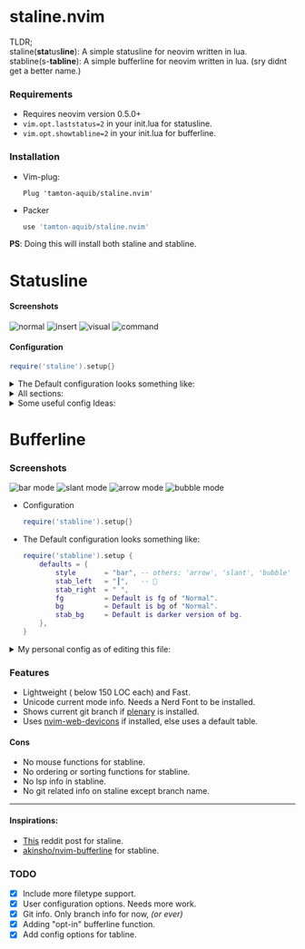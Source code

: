 # staline.nvim
TLDR;<br/> staline(**sta**tus**line**): A simple statusline for neovim written in lua.<br/>
stabline(s-**tabline**): A simple bufferline for neovim written in lua. (sry didnt get a better name.)

### Requirements
* Requires neovim version 0.5.0+
* `vim.opt.laststatus=2` in your init.lua for statusline.
* `vim.opt.showtabline=2` in your init.lua for bufferline.

### Installation
* Vim-plug:
    ```vim
    Plug 'tamton-aquib/staline.nvim'
    ```
* Packer
    ```lua
    use 'tamton-aquib/staline.nvim'
    ```
**PS**: Doing this will install both staline and stabline.

# Statusline

#### Screenshots
![normal](https://i.imgur.com/ZBwqI5I.png)
![insert](https://i.imgur.com/9ADMkb7.png)
![visual](https://i.imgur.com/q85p45c.png)
![command](https://i.imgur.com/F9cPtMx.png)


#### Configuration
```lua
require('staline').setup{}
```
<details>
<summary> The Default configuration looks something like: </summary>

```lua
require('staline').setup {
	sections = {
		left  = { '-mode', 'left_sep_double', ' ', 'branch', 'lsp' },
		mid   = { 'filename' },
		right = { 'cool_symbol','right_sep_double', '-line_column' }
	},
	defaults = {
		left_separator   = "",
		right_separator  = "",
		line_column      = "[%l/%L] :%c 並%p%% ", -- `:h stl` to see all flags.
		fg               = "#000000",  -- Foreground text color.
		bg               = "none",     -- Default background is transparent.
		cool_symbol      = " ",       -- Change this to override defult OS icon.
		filename_section = "center",   -- others: right, left, none or custom string.
		full_path        = false
	},
	mode_colors = {
		n = "#2bbb4f",
		i = "#986fec",
		c = "#e27d60",
		v = "#4799eb",   -- etc..
	},
	mode_icons = {
		n = " ",
		i = " ",
		c = " ",
		v = " ",   -- etc..
	}
}
```
</details>

<details>
<summary> All sections: </summary>

| section | use |
|---------|-----|
| mode         | shows the mode       |
| branch       | shows git branch |
| filename     | shows filename |
| cool_symbol  | an icon according to the OS type (cutomizable) |
| lsp          | lsp diagnostics (number of errors, warnings, etc) |
| line_column  | shows line, column, percentage, etc |
| left_sep     | single left separator |
| right_sep    | single right separator |
| left_sep_double    | Double left separator with a shade of gray |
| right_sep_double    | Double right separator with a shade of gray |

**PS: adding '-' to front of a section inverts the fg and bg colors.** (as seen in the default example)

</details>

<details>
<summary> Some useful config Ideas: </summary>

> Create color value tables to match your current colorscheme.
```lua
local gruvbox = {
    n = "#a89985",
    i = "#84a598",
    c = "#8fbf7f",
    v = "#fc802d",    -- etc...
}

-- Assign this table as mode_colors
require('staline').setup{
	mode_colors = gruvbox
}
```
> Use non-unicode characters for showing modes.
```lua
local no_unicode_modes = {
    n = "N ",
    i = "I ",
    c = "C ",
    v = "V ",    -- etc...
}

-- Assign this table as mode_icons.
require('staline').setup{
	mode_icons = no_unicode_modes
}

-- You could change the seperators too if you want.
```
> My personal config as of editing this file:

<!-- ![staline.nvim](https://i.imgur.com/TCWcnP9.png) -->
![staline.nvim](https://i.imgur.com/7mrzpBK.png)
<!-- https://i.imgur.com/7mrzpBK.png -->

```lua
require'staline'.setup{
	sections = {
		left = {'-mode', 'left_sep_double', 'filename', '  ', 'branch'},
		mid  = {'lsp'},
		right= { 'cool_symbol', '  ', vim.bo.fileencoding, 'right_sep_double', '-line_column'}
	},
	defaults = {
		cool_symbol = "  ",
		left_separator = "",
		right_separator = "",
		bg = "#303030",
		full_path = true
	},
	mode_colors = {
		n = "#986fec",
		i = "#e86671",
		ic= "#e86671",
		c = "#e27d60"
	}
}
```
> Nvimtree, dashboard, and packer looks like this by default:

![Dashboard](https://i.imgur.com/QFaG8RQ.png) <br/>
![NvimTree](https://i.imgur.com/UNVxzRA.png) <br/>
![Packer](https://i.imgur.com/IPwTlFj.png) <br/>

To turn off staline in NvimTree, set this line in init.lua (from [this issue](https://github.com/glepnir/galaxyline.nvim/issues/178))
```lua
vim.cmd [[au BufEnter,BufWinEnter,WinEnter,CmdwinEnter * if bufname('%') == "NvimTree" | set laststatus=0 | else | set laststatus=2 | endif]]
```

</details>

# Bufferline

### Screenshots
![bar mode](https://i.imgur.com/stkcUAu.png)
![slant mode](https://i.imgur.com/UVS9ii5.png)
![arrow mode](https://i.imgur.com/ERDzicw.png)
![bubble mode](https://i.imgur.com/UjbeyjR.png)


* Configuration
	```lua
	require('stabline').setup{}
	```
* The Default configuration looks something like:
    ```lua
    require('stabline').setup {
	    defaults = {
	        style       = "bar", -- others: 'arrow', 'slant', 'bubble'
	        stab_left   = "┃",   -- 😬
	        stab_right  = " ",
	        fg          = Default is fg of "Normal".
	        bg          = Default is bg of "Normal".
	        stab_bg     = Default is darker version of bg.
	    },
    }
    ```
<details>

<summary>My personal config as of editing this file:</summary>

![my stabline config](https://i.imgur.com/cmBdfzx.png)

```lua
require'stabline'.setup {
	style = "slant",
	bg = "#986fec",
	fg = "black",
	stab_right = ""
}
```

</details>

### Features
* Lightweight ( below 150 LOC each) and Fast.
* Unicode current mode info. Needs a Nerd Font to be installed.
* Shows current git branch if [plenary](https://github.com/nvim-lua/plenary.nvim) is installed.
* Uses [nvim-web-devicons](https://github.com/kyazdani42/nvim-web-devicons) if installed, else uses a default table.

#### Cons
* No mouse functions for stabline.
* No ordering or sorting functions for stabline.
* No lsp info in stabline.
* No git related info on staline except branch name.

---

#### Inspirations:
* [This](https://www.reddit.com/r/vim/comments/ld8h2j/i_made_a_status_line_from_scratch_no_plugins_used/) reddit post for staline.
* [akinsho/nvim-bufferline](https://github.com/akinsho/nvim-bufferline.lua) for stabline.

### TODO

- [x] Include more filetype support.
- [x] User configuration options. Needs more work.
- [x] Git info. Only branch info for now, *(or ever)*
- [x] Adding "opt-in" bufferline function.
- [x] Add config options for tabline.
